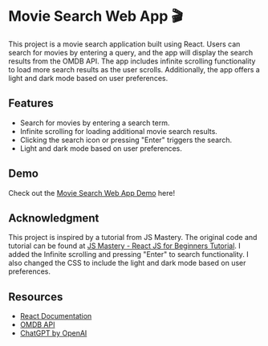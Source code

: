 # Movie Search Web App 🎬

This project is a movie search application built using React. Users can search for movies by entering a query, and the app will display the search results from the OMDB API. The app includes infinite scrolling functionality to load more search results as the user scrolls. Additionally, the app offers a light and dark mode based on user preferences.

## Features

- Search for movies by entering a search term.
- Infinite scrolling for loading additional movie search results.
- Clicking the search icon or pressing "Enter" triggers the search.
- Light and dark mode based on user preferences.

## Demo

Check out the [Movie Search Web App Demo](https://leonhard-schwarz.github.io/Movie-Search-Web-App) here!

## Acknowledgment

This project is inspired by a tutorial from JS Mastery. The original code and tutorial can be found at [JS Mastery - React JS for Beginners Tutorial](https://www.youtube.com/watch?v=b9eMGE7QtTk&list=PLJcy0uabn41qkORUEq8DQsp-MUrwjpi6b&index=14). I added the Infinite scrolling and pressing "Enter" to search functionality. I also changed the CSS to include the light and dark mode based on user preferences.

## Resources

- [React Documentation](https://reactjs.org/)
- [OMDB API](http://www.omdbapi.com/)
- [ChatGPT by OpenAI](https://openai.com/chatgpt)
